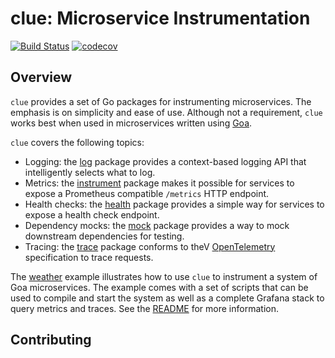 # clue: Microservice Instrumentation

[![Build Status](https://github.com/goadesign/clue/workflows/CI/badge.svg?branch=main&event=push)](https://github.com/goadesign/clue/actions?query=branch%3Amain+event%3Apush)
[![codecov](https://codecov.io/gh/goadesign/clue/branch/main/graph/badge.svg?token=HVP4WT1PS6)](https://codecov.io/gh/goadesign/clue)

## Overview

`clue` provides a set of Go packages for instrumenting microservices. The
emphasis is on simplicity and ease of use. Although not a requirement, `clue`
works best when used in microservices written using
[Goa](https://github.com/goadesign/goa).

`clue` covers the following topics:

* Logging: the [log](log/) package provides a context-based logging API that
  intelligently selects what to log.
* Metrics: the [instrument](instrument/) package makes it possible for
  services to expose a Prometheus compatible `/metrics` HTTP endpoint.
* Health checks: the [health](health/) package provides a simple way for
  services to expose a health check endpoint.
* Dependency mocks: the [mock](mock/) package provides a way to mock
  downstream dependencies for testing.
* Tracing: the [trace](trace/) package conforms to theV
  [OpenTelemetry](https://opentelemetry.io/) specification to trace requests.

The [weather](example/weather) example illustrates how to use `clue` to
instrument a system of Goa microservices. The example comes with a set of
scripts that can be used to compile and start the system as well as a complete
Grafana stack to query metrics and traces. See the
[README](example/weather/README.md) for more information.

## Contributing

